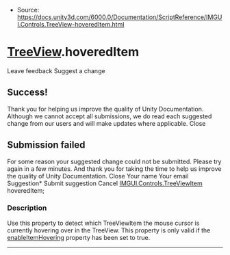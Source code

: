 * Source: https://docs.unity3d.com/6000.0/Documentation/ScriptReference/IMGUI.Controls.TreeView-hoveredItem.html

#  [TreeView](https://docs.unity3d.com/6000.0/Documentation/ScriptReference/IMGUI.Controls.TreeView.html).hoveredItem
Leave feedback
Suggest a change
## Success!
Thank you for helping us improve the quality of Unity Documentation. Although we cannot accept all submissions, we do read each suggested change from our users and will make updates where applicable.
Close
## Submission failed
For some reason your suggested change could not be submitted. Please <a>try again</a> in a few minutes. And thank you for taking the time to help us improve the quality of Unity Documentation.
Close
Your name Your email Suggestion* Submit suggestion
Cancel
[IMGUI.Controls.TreeViewItem](https://docs.unity3d.com/6000.0/Documentation/ScriptReference/IMGUI.Controls.TreeViewItem.html) hoveredItem; 
### Description
Use this property to detect which TreeViewItem the mouse cursor is currently hovering over in the TreeView. This property is only valid if the [enableItemHovering](https://docs.unity3d.com/6000.0/Documentation/ScriptReference/IMGUI.Controls.TreeView-enableItemHovering.html) property has been set to true.
* * *
